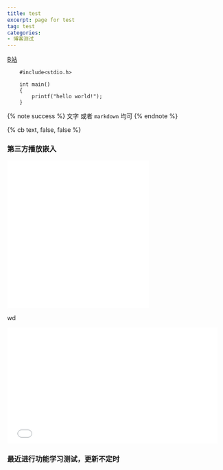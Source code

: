 ```yaml
---
title: test
excerpt: page for test
tag: test
categories: 
- 博客测试
---
```


[B站](https://www.bilibili.com)

```
    #include<stdio.h>

    int main()
    {
        printf("hello world!");
    }
```

{% note success %}
文字 或者 `markdown` 均可
{% endnote %}

{% cb text, false, false %}

### 第三方播放嵌入
<iframe frameborder="no" border="0" marginwidth="0" marginheight="0" width=330 height=86 src="//music.163.com/outchain/player?type=2&id=92311&auto=1&height=66"></iframe>
<iframe frameborder="no" border="0" marginwidth="0" marginheight="0" width=330 height=86 src="//music.163.com/outchain/player?type=2&id=92311&auto=1&height=66"></iframe>
<iframe frameborder="no" border="0" marginwidth="0" marginheight="0" width=330 height=86 src="//music.163.com/outchain/player?type=2&id=92311&auto=1&height=66"></iframe>
<iframe frameborder="no" border="0" marginwidth="0" marginheight="0" width=330 height=86 src="//music.163.com/outchain/player?type=2&id=92311&auto=1&height=66"></iframe>


<p>wd</p>





<iframe src="//player.bilibili.com/player.html?aid=548092644&bvid=BV14q4y1K71L&cid=410803311&page=1" scrolling="no" border="0" frameborder="no" framespacing="0" allowfullscreen="true" width=490 height=270> </iframe>

### 最近进行功能学习测试，更新不定时